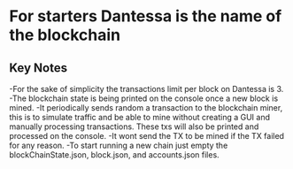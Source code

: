 # For starters Dantessa is the name of the blockchain

## Key Notes
-For the sake of simplicity the transactions limit per block on Dantessa is 3.
-The blockchain state is being printed on the console once a new block is mined.
-It periodically sends random a transaction to the blockchain miner, this is to simulate traffic and be able to mine without creating a GUI and manually processing transactions. These txs will also be printed and processed on the console.
-It wont send the TX to be mined if the TX failed for any reason.
-To start running a new chain just empty the blockChainState.json, block.json, and accounts.json files.
